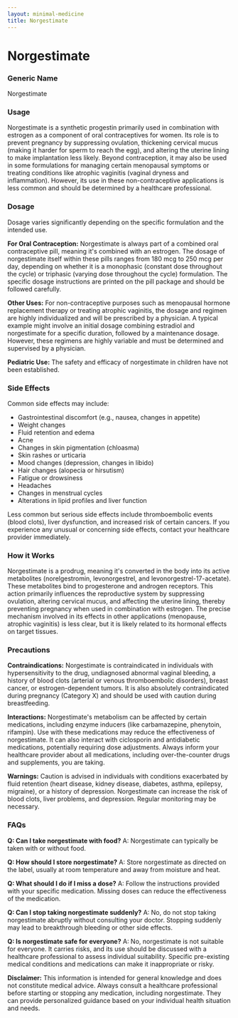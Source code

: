 ```yaml
---
layout: minimal-medicine
title: Norgestimate
---
```


# Norgestimate
### Generic Name
Norgestimate

### Usage
Norgestimate is a synthetic progestin primarily used in combination with estrogen as a component of oral contraceptives for women.  Its role is to prevent pregnancy by suppressing ovulation, thickening cervical mucus (making it harder for sperm to reach the egg), and altering the uterine lining to make implantation less likely.  Beyond contraception, it may also be used in some formulations for managing certain menopausal symptoms or treating conditions like atrophic vaginitis (vaginal dryness and inflammation).  However, its use in these non-contraceptive applications is less common and should be determined by a healthcare professional.

### Dosage
Dosage varies significantly depending on the specific formulation and the intended use.  

**For Oral Contraception:** Norgestimate is always part of a combined oral contraceptive pill, meaning it's combined with an estrogen. The dosage of norgestimate itself within these pills ranges from 180 mcg to 250 mcg per day, depending on whether it is a monophasic (constant dose throughout the cycle) or triphasic (varying dose throughout the cycle) formulation.  The specific dosage instructions are printed on the pill package and should be followed carefully.

**Other Uses:** For non-contraceptive purposes such as menopausal hormone replacement therapy or treating atrophic vaginitis, the dosage and regimen are highly individualized and will be prescribed by a physician. A typical example might involve an initial dosage combining estradiol and norgestimate for a specific duration, followed by a maintenance dosage.  However, these regimens are highly variable and must be determined and supervised by a physician.

**Pediatric Use:** The safety and efficacy of norgestimate in children have not been established.

### Side Effects
Common side effects may include:

* Gastrointestinal discomfort (e.g., nausea, changes in appetite)
* Weight changes
* Fluid retention and edema
* Acne
* Changes in skin pigmentation (chloasma)
* Skin rashes or urticaria
* Mood changes (depression, changes in libido)
* Hair changes (alopecia or hirsutism)
* Fatigue or drowsiness
* Headaches
* Changes in menstrual cycles
* Alterations in lipid profiles and liver function


Less common but serious side effects include thromboembolic events (blood clots), liver dysfunction, and increased risk of certain cancers.  If you experience any unusual or concerning side effects, contact your healthcare provider immediately.

### How it Works
Norgestimate is a prodrug, meaning it's converted in the body into its active metabolites (norelgestromin, levonorgestrel, and levonorgestrel-17-acetate).  These metabolites bind to progesterone and androgen receptors.  This action primarily influences the reproductive system by suppressing ovulation, altering cervical mucus, and affecting the uterine lining, thereby preventing pregnancy when used in combination with estrogen.  The precise mechanism involved in its effects in other applications (menopause, atrophic vaginitis) is less clear, but it is likely related to its hormonal effects on target tissues.

### Precautions
**Contraindications:** Norgestimate is contraindicated in individuals with hypersensitivity to the drug, undiagnosed abnormal vaginal bleeding, a history of blood clots (arterial or venous thromboembolic disorders), breast cancer, or estrogen-dependent tumors.  It is also absolutely contraindicated during pregnancy (Category X) and should be used with caution during breastfeeding.

**Interactions:** Norgestimate's metabolism can be affected by certain medications, including enzyme inducers (like carbamazepine, phenytoin, rifampin).  Use with these medications may reduce the effectiveness of norgestimate.  It can also interact with ciclosporin and antidiabetic medications, potentially requiring dose adjustments.  Always inform your healthcare provider about all medications, including over-the-counter drugs and supplements, you are taking.

**Warnings:**  Caution is advised in individuals with conditions exacerbated by fluid retention (heart disease, kidney disease, diabetes, asthma, epilepsy, migraine), or a history of depression.  Norgestimate can increase the risk of blood clots, liver problems, and depression.  Regular monitoring may be necessary.

### FAQs
**Q: Can I take norgestimate with food?**  A:  Norgestimate can typically be taken with or without food.

**Q: How should I store norgestimate?** A: Store norgestimate as directed on the label, usually at room temperature and away from moisture and heat.

**Q: What should I do if I miss a dose?** A: Follow the instructions provided with your specific medication. Missing doses can reduce the effectiveness of the medication.

**Q: Can I stop taking norgestimate suddenly?** A: No, do not stop taking norgestimate abruptly without consulting your doctor.  Stopping suddenly may lead to breakthrough bleeding or other side effects.

**Q: Is norgestimate safe for everyone?** A: No, norgestimate is not suitable for everyone. It carries risks, and its use should be discussed with a healthcare professional to assess individual suitability.  Specific pre-existing medical conditions and medications can make it inappropriate or risky.


**Disclaimer:** This information is intended for general knowledge and does not constitute medical advice.  Always consult a healthcare professional before starting or stopping any medication, including norgestimate.  They can provide personalized guidance based on your individual health situation and needs.
